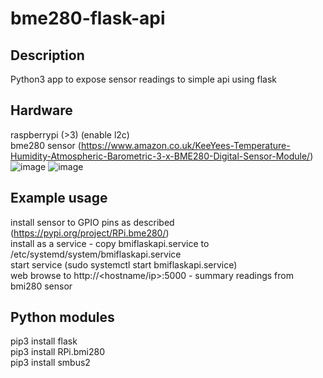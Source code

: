 # bme280-flask-api

Description
-----------
Python3 app to expose sensor readings to simple api using flask <br />

Hardware
-------------
raspberrypi (>3) (enable l2c)<br />
bme280 sensor (https://www.amazon.co.uk/KeeYees-Temperature-Humidity-Atmospheric-Barometric-3-x-BME280-Digital-Sensor-Module/)<br />
![image](https://user-images.githubusercontent.com/12842988/207841794-537d670a-0218-4c61-8329-e0ed78c9ebac.png)
![image](https://user-images.githubusercontent.com/12842988/207841871-8e7b839b-dbe8-48a0-94f1-ab923bac6ff5.png)


Example usage
-------------
install sensor to GPIO pins as described (https://pypi.org/project/RPi.bme280/)<br />
install as a service - copy bmiflaskapi.service to /etc/systemd/system/bmiflaskapi.service<br />
start service (sudo systemctl start bmiflaskapi.service)<br />
web browse to http://<hostname/ip>:5000 - summary readings from bmi280 sensor<br />

Python modules
-------------
pip3 install flask<br />
pip3 install RPi.bmi280<br />
pip3 install smbus2<br />
